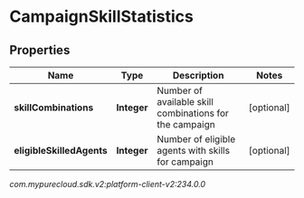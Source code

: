 # CampaignSkillStatistics


## Properties

| Name | Type | Description | Notes |
| ------------ | ------------- | ------------- | ------------- |
| **skillCombinations** | **Integer** | Number of available skill combinations for the campaign |  [optional] |
| **eligibleSkilledAgents** | **Integer** | Number of eligible agents with skills for campaign |  [optional] |




_com.mypurecloud.sdk.v2:platform-client-v2:234.0.0_

